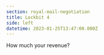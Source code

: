 ```yaml
---
section: royal-mail-negotiation
title: Lockbit 4
side: left
datetime: 2023-01-25T13:47:00.000Z
---
```

How much your revenue?
